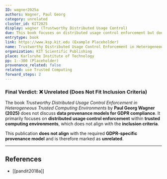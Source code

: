 ```yaml
---
ID: wagner2025a
authors: Wagner, Paul Georg
category: unrelated
cluster_id: KIT2025
display: wagner (Trustworthy Distributed Usage Control)
due: This book focuses on distributed usage control enforcement but does not propose a data provenance model for GDPR compliance.
entrytype: book
link: https://www.ksp.kit.edu (Example Placeholder)
name: Trustworthy Distributed Usage Control Enforcement in Heterogeneous Trusted Computing Environments
organization: KIT Scientific Publishing
place: Karlsruhe Institute of Technology
pp: 1--300 (Placeholder)
provenance_related: false
related: use Trusted Computing
forward_steps: 2
---
```

### **Final Verdict:** ❌ **Unrelated (Does Not Fit Inclusion Criteria)**

The book _Trustworthy Distributed Usage Control Enforcement in Heterogeneous Trusted Computing Environments_ by **Paul Georg Wagner (2025)** does not discuss **data provenance models for GDPR compliance**. It primarily focuses on **distributed usage control enforcement** within **trusted computing environments**, which does not align with the **inclusion criteria**.

This publication **does not align** with the required **GDPR-specific provenance model** and is therefore marked as **unrelated**.

---

## References

- [[pandit2018a]]
